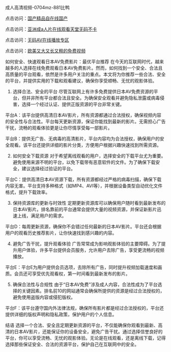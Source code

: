 
成人高清视频-0704mz-881比鸭


点击访问：<a href="https://gsd-agv.pages.dev/">国产精品自在线国产</a>

点击访问：<a href="https://tfda.pages.dev/">亚洲成a人片在线观看天堂无码不卡</a>

点击访问：<a href="https://cfad.pages.dev/">无码AV在线播放专区</a>

点击访问：<a href="https://fdhf-454.pages.dev/">欧美又大又长又粗的免费视频</a>



如何安全、快速观看日本AV免费影片：最优平台推荐
在今天的互联网时代，越来越多的人选择在线免费观看日本AV免费影片。然而，如何找到一个安全、合法且高质量的平台观看，依然是许多用户关注的重点。本文将为你推荐一些合法、安全的平台，并提供实用的下载和观看建议，确保你享受顺畅、无忧的观影体验。

1. 选择合法、安全的平台
尽管互联网上有许多免费提供日本AV免费资源的平台，但并非所有平台都合法且安全。为确保安全观看并避免隐私泄露或病毒侵害，选择一个经过认证、提供正版资源的平台非常关键。

平台A：该平台提供高清日本AV影片，所有资源都通过合法授权，确保视频内容的安全性与合法性。平台每天更新资源，保证你能找到最新的影片。无需担心广告干扰，流畅的观看体验更是让你尽情享受每一部影片。

平台B：提供无广告、无病毒的高清影片，平台内容均为合法授权，确保用户的安全观看。该平台还提供详细的影片分类，方便用户根据兴趣快速找到所需资源。

2. 如何安全下载资源
对于希望离线观看的用户，选择安全的下载平台尤为重要。避免使用来源不明的平台，以免下载带有恶意软件的文件。为了确保下载安全，建议选择经过验证的平台。

平台C：提供高清日本AV资源下载，所有资源都经过严格的病毒扫描，确保下载内容无害。平台支持多种格式（如MP4、AVI等），并根据设备类型自动优化文件格式，提升下载效率。

3. 保持资源库的更新与时效性
定期更新资源库可以确保用户随时看到最新发布的日本AV影片。排名靠前的平台通常会提供大量的视频资源，并保证新影片迅速上线，满足用户的需求。

平台D：每周更新资源，确保你不会错过任何最新的日本AV影片。平台还会根据用户的观看历史推荐影片，让你快速找到感兴趣的内容。

4. 避免广告干扰，提升观看体验
广告常常成为影响观影体验的主要障碍。为了提升用户体验，许多平台提供会员服务，允许用户去除广告，享受更流畅的视频播放。

平台E：平台E为用户提供会员选项，去除所有广告，同时提升视频加载速度和画质。会员还可享受优先观看权，第一时间看到最新发布的影片。

5. 确保合法性与合规性
由于“日本AV免费”涉及成人内容，合法性成为了平台选择的关键因素。排名前10的网站通常会确保所提供的资源是经过合法授权的，避免使用盗版内容或侵犯版权。

平台F：该平台遵守国内外法律法规，确保所有影片都是经过合法授权的，平台还提供详细的版权声明和隐私政策，保护用户的个人信息。

结语
选择一个合法、安全且定期更新资源的平台，不仅能确保你观看到最新、高清的日本AV影片，还能保证你的设备安全，避免广告干扰。通过选择信誉良好的平台，你可以享受流畅、无忧的观影体验。无论是在线观看，还是离线下载，记得选择那些保证安全、合法的资源平台，保护自己在互联网中的安全。











<span style="display:none;">[Canonical link]( https://github.com/fin20250704/fin13 ）</span>
